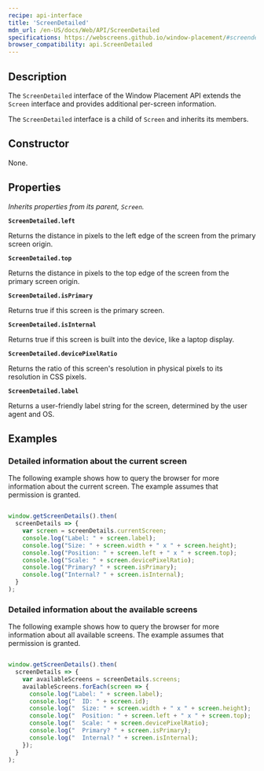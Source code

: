 ```yaml
---
recipe: api-interface
title: 'ScreenDetailed'
mdn_url: /en-US/docs/Web/API/ScreenDetailed
specifications: https://webscreens.github.io/window-placement/#screendetailed
browser_compatibility: api.ScreenDetailed
---
```


## Description

The `ScreenDetailed` interface of the Window Placement API extends the
`Screen` interface and provides additional per-screen information.

The `ScreenDetailed` interface is a child of `Screen` and inherits its members.

## Constructor

None.

## Properties

_Inherits properties from its parent, `Screen`._

**`ScreenDetailed.left`**

Returns the distance in pixels to the left edge of the screen from the primary screen origin.

**`ScreenDetailed.top`**

Returns the distance in pixels to the top edge of the screen from the primary screen origin.

**`ScreenDetailed.isPrimary`**

Returns true if this screen is the primary screen.

**`ScreenDetailed.isInternal`**

Returns true if this screen is built into the device, like a laptop display.

**`ScreenDetailed.devicePixelRatio`**

Returns the ratio of this screen's resolution in physical pixels to its resolution in CSS pixels.

**`ScreenDetailed.label`**

Returns a user-friendly label string for the screen, determined by the user agent and OS.

## Examples

### Detailed information about the current screen

The following example shows how to query the browser for more
information about the current screen. The example assumes that
permission is granted.

```js

window.getScreenDetails().then(
  screenDetails => {
    var screen = screenDetails.currentScreen;
    console.log("Label: " + screen.label);
    console.log("Size: " + screen.width + " x " + screen.height);
    console.log("Position: " + screen.left + " x " + screen.top);
    console.log("Scale: " + screen.devicePixelRatio);
    console.log("Primary? " + screen.isPrimary);
    console.log("Internal? " + screen.isInternal);
  }
);
```

### Detailed information about the available screens

The following example shows how to query the browser for more
information about all available screens. The example assumes that
permission is granted.

```js

window.getScreenDetails().then(
  screenDetails => {
    var availableScreens = screenDetails.screens;
    availableScreens.forEach(screen => {
      console.log("Label: " + screen.label);
      console.log("  ID: " + screen.id);
      console.log("  Size: " + screen.width + " x " + screen.height);
      console.log("  Position: " + screen.left + " x " + screen.top);
      console.log("  Scale: " + screen.devicePixelRatio);
      console.log("  Primary? " + screen.isPrimary);
      console.log("  Internal? " + screen.isInternal);
    });
  }
);
```
